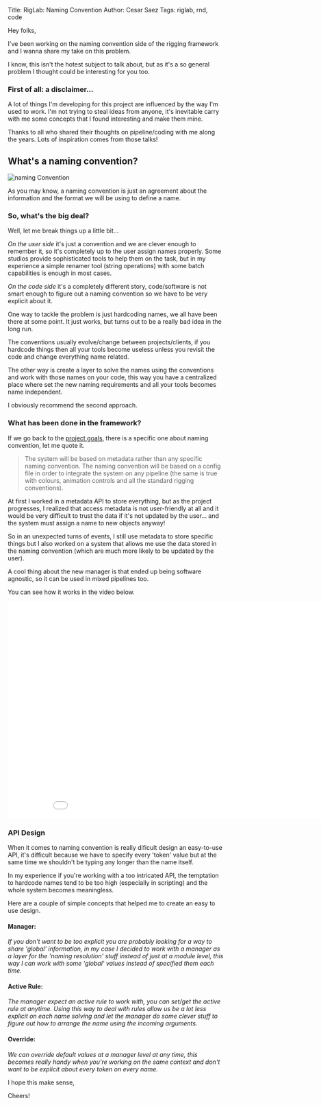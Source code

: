 Title: RigLab: Naming Convention
Author: Cesar Saez
Tags: riglab, rnd, code

Hey folks,

I've been working on the naming convention side of the rigging framework
and I wanna share my take on this problem.

I know, this isn't the hotest subject to talk about, but as it's a so
general problem I thought could be interesting for you too.

### First of all: a disclaimer...

A lot of things I'm developing for this project are influenced by the
way I'm used to work. I'm not trying to steal ideas from anyone, it's
inevitable carry with me some concepts that I found interesting and make
them mine.

Thanks to all who shared their thoughts on pipeline/coding with me along
the years. Lots of inspiration comes from those talks!

## What's a naming convention?

![naming Convention]({filename}images/riglab_namingconvention.jpg "Naming Convention")

As you may know, a naming convention is just an agreement about the
information and the format we will be using to define a name.

### So, what's the big deal?

Well, let me break things up a little bit...

*On the user side* it's just a convention and we are clever
enough to remember it, so it's completely up to the user assign names
properly. Some studios provide sophisticated tools to help them on the
task, but in my experience a simple renamer tool (string operations)
with some batch capabilities is enough in most cases.

*On the code side* it's a completely different story,
code/software is not smart enough to figure out a naming convention so
we have to be very explicit about it.

One way to tackle the problem is just hardcoding names, we all have been
there at some point. It just works, but turns out to be a really bad
idea in the long run.

The conventions usually evolve/change between projects/clients, if you
hardcode things then all your tools become useless unless you revisit
the code and change everything name related.

The other way is create a layer to solve the names using the conventions
and work with those names on your code, this way you have a centralized
place where set the new naming requirements and all your tools becomes
name independent.

I obviously recommend the second approach.

### What has been done in the framework?

If we go back to the [project goals][1], there is a specific one about
naming convention, let me quote it.

> The system will be based on metadata rather than any specific naming
> convention. The naming convention will be based on a config file in
> order to integrate the system on any pipeline (the same is true with
> colours, animation controls and all the standard rigging conventions).

At first I worked in a metadata API to store everything, but as the
project progresses, I realized that access metadata is not user-friendly
at all and it would be very difficult to trust the data if it's not
updated by the user... and the system must assign a name to new objects
anyway!

So in an unexpected turns of events, I still use metadata to store
specific things but I also worked on a system that allows me use the
data stored in the naming convention (which are much more likely to be
updated by the user).

A cool thing about the new manager is that ended up being software
agnostic, so it can be used in mixed pipelines too.

You can see how it works in the video below.

<div class="flex-video widescreen">
    <iframe src="//player.vimeo.com/video/57161770?title=0&amp;byline=0&amp;portrait=0" width="900" height="506" frameborder="0" webkitallowfullscreen mozallowfullscreen allowfullscreen></iframe>
</div>

### API Design

When it comes to naming convention is really dificult design an
easy-to-use API, it's difficult because we have to specify every 'token'
value but at the same time we shouldn't be typing any longer than the
name itself.

In my experience if you're working with a too intricated API, the
temptation to hardcode names tend to be too high (especially in
scripting) and the whole system becomes meaningless.

Here are a couple of simple concepts that helped me to create an easy to
use design.

#### Manager:

_If you don't want to be too explicit you are probably looking for a way
to share 'global' information, in my case I decided to work with a
manager as a layer for the 'naming resolution' stuff instead of just at
a module level, this way I can work with some 'global' values instead of
specified them each time._

#### Active Rule:

_The manager expect an active rule to work with, you can set/get the
active rule at anytime. Using this way to deal with rules allow us be a
lot less explicit on each name solving and let the manager do some
clever stuff to figure out how to arrange the name using the incoming
arguments._

#### Override:

_We can override default values at a manager level at any time, this
becomes really handy when you're working on the same context and don't
want to be explicit about every token on every name._

I hope this make sense,

Cheers!

[1]: http://csaez.blogspot.com/2012/11/csriglab-overview.html